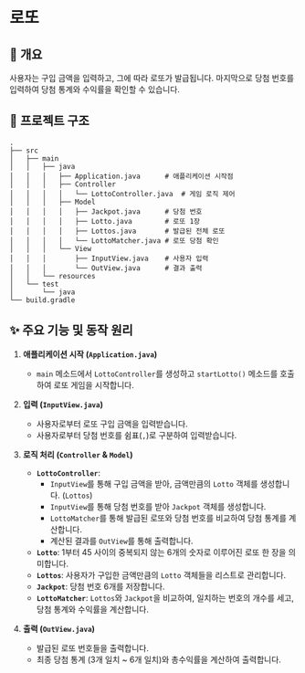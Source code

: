 # 로또

## 📖 개요

사용자는 구입 금액을 입력하고, 그에 따라 로또가 발급됩니다. 마지막으로 당첨 번호를 입력하여 당첨 통계와 수익률을 확인할 수 있습니다.

## 📂 프로젝트 구조

```
.
├── src
│   ├── main
│   │   ├── java
│   │   │   ├── Application.java      # 애플리케이션 시작점
│   │   │   ├── Controller
│   │   │   │   └── LottoController.java  # 게임 로직 제어
│   │   │   ├── Model
│   │   │   │   ├── Jackpot.java      # 당첨 번호
│   │   │   │   ├── Lotto.java        # 로또 1장
│   │   │   │   ├── Lottos.java       # 발급된 전체 로또
│   │   │   │   └── LottoMatcher.java # 로또 당첨 확인
│   │   │   └── View
│   │   │       ├── InputView.java    # 사용자 입력
│   │   │       └── OutView.java      # 결과 출력
│   │   └── resources
│   └── test
│       └── java
└── build.gradle
```

## ✨ 주요 기능 및 동작 원리

1.  **애플리케이션 시작 (`Application.java`)**
    -   `main` 메소드에서 `LottoController`를 생성하고 `startLotto()` 메소드를 호출하여 로또 게임을 시작합니다.

2.  **입력 (`InputView.java`)**
    -   사용자로부터 로또 구입 금액을 입력받습니다.
    -   사용자로부터 당첨 번호를 쉼표(`,`)로 구분하여 입력받습니다.

3.  **로직 처리 (`Controller` & `Model`)**
    -   **`LottoController`**:
        -   `InputView`를 통해 구입 금액을 받아, 금액만큼의 `Lotto` 객체를 생성합니다. (`Lottos`)
        -   `InputView`를 통해 당첨 번호를 받아 `Jackpot` 객체를 생성합니다.
        -   `LottoMatcher`를 통해 발급된 로또와 당첨 번호를 비교하여 당첨 통계를 계산합니다.
        -   계산된 결과를 `OutView`를 통해 출력합니다.
    -   **`Lotto`**: 1부터 45 사이의 중복되지 않는 6개의 숫자로 이루어진 로또 한 장을 의미합니다.
    -   **`Lottos`**: 사용자가 구입한 금액만큼의 `Lotto` 객체들을 리스트로 관리합니다.
    -   **`Jackpot`**: 당첨 번호 6개를 저장합니다.
    -   **`LottoMatcher`**: `Lottos`와 `Jackpot`을 비교하여, 일치하는 번호의 개수를 세고, 당첨 통계와 수익률을 계산합니다.

4.  **출력 (`OutView.java`)**
    -   발급된 로또 번호들을 출력합니다.
    -   최종 당첨 통계 (3개 일치 ~ 6개 일치)와 총수익률을 계산하여 출력합니다.

